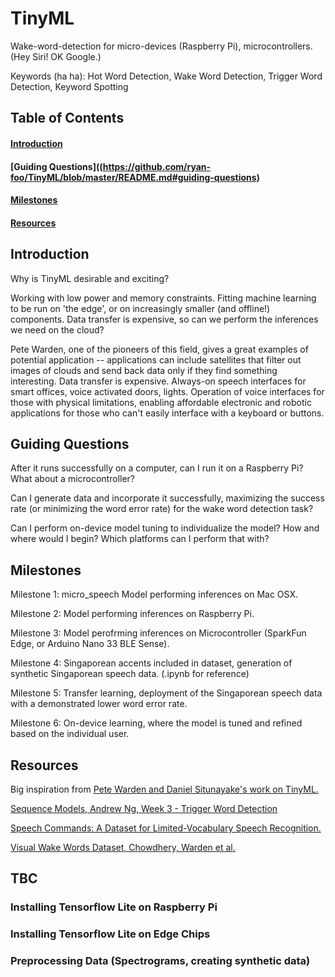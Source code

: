 # TinyML <Wake-Word Detection>

Wake-word-detection for micro-devices (Raspberry Pi), microcontrollers. (Hey Siri! OK Google.)

Keywords (ha ha): Hot Word Detection, Wake Word Detection, Trigger Word Detection, Keyword Spotting

## Table of Contents

#### [Introduction](https://github.com/ryan-foo/TinyML/blob/master/README.md#introduction)
#### [Guiding Questions]((https://github.com/ryan-foo/TinyML/blob/master/README.md#guiding-questions)
#### [Milestones](https://github.com/ryan-foo/TinyML/blob/master/README.md#milestones)
#### [Resources](https://github.com/ryan-foo/TinyML/blob/master/README.md#resources)

## Introduction

Why is TinyML desirable and exciting?

Working with low power and memory constraints. Fitting machine learning to be run on 'the edge', or on increasingly smaller (and offline!) components. Data transfer is expensive, so can we perform the inferences we need on the cloud?

Pete Warden, one of the pioneers of this field, gives a great examples of potential application -- applications can include satellites that filter out images of clouds and send back data only if they find something interesting. Data transfer is expensive. Always-on speech interfaces for smart offices, voice activated doors, lights. Operation of voice interfaces for those with physical limitations, enabling affordable electronic and robotic applications for those who can't easily interface with a keyboard or buttons.

## Guiding Questions

After it runs successfully on a computer, can I run it on a Raspberry Pi? What about a microcontroller?

Can I generate data and incorporate it successfully, maximizing the success rate (or minimizing the word error rate) for the wake word detection task?

Can I perform on-device model tuning to individualize the model? How and where would I begin? Which platforms can I perform that with?

## Milestones

Milestone 1: micro_speech Model performing inferences on Mac OSX.

Milestone 2: Model performing inferences on Raspberry Pi.

Milestone 3: Model perofrming inferences on Microcontroller (SparkFun Edge, or Arduino Nano 33 BLE Sense).

Milestone 4: Singaporean accents included in dataset, generation of synthetic Singaporean speech data. (.ipynb for reference)

Milestone 5: Transfer learning, deployment of the Singaporean speech data with a demonstrated lower word error rate.

Milestone 6: On-device learning, where the model is tuned and refined based on the individual user.

## Resources

Big inspiration from [Pete Warden and Daniel Situnayake's work on TinyML.]([https://www.amazon.com/TinyML-Learning-TensorFlow-Ultra-Low-Power-Microcontrollers/dp/1492052043])

[Sequence Models, Andrew Ng, Week 3 - Trigger Word Detection](https://www.youtube.com/watch?v=Zqx_hbTmN6A)

[Speech Commands: A Dataset for Limited-Vocabulary Speech Recognition.](https://arxiv.org/abs/1804.03209)

[Visual Wake Words Dataset, Chowdhery, Warden et al.](https://arxiv.org/abs/1906.05721)

## TBC

### Installing Tensorflow Lite on Raspberry Pi
### Installing Tensorflow Lite on Edge Chips
### Preprocessing Data (Spectrograms, creating synthetic data)
